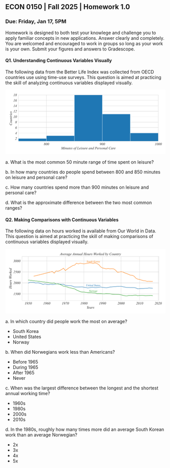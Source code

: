 

<div style="margin-top: -70px;"></div>

## ECON 0150 | Fall 2025 | Homework 1.0

### Due: Friday, Jan 17, 5PM

Homework is designed to both test your knowlege and challenge you to apply familiar concepts in new applications. Answer clearly and completely. You are welcomed and encouraged to work in groups so long as your work is your own. Submit your figures and answers to Gradescope.

#### Q1. Understanding Continuous Variables Visually

The following data from the Better Life Index was collected from OECD countries use using time-use surveys. This question is aimed at practicing the skill of analyzing continuous variables displayed visually. 

![HW1_Q1](i/HW1_Q1.png)

a. What is the most common 50 minute range of time spent on leisure?

b. In how many countries do people spend between 800 and 850 minutes on leisure and personal care?

c. How many countries spend more than 900 minutes on leisure and personal care?

d. What is the approximate difference between the two most common ranges?

#### Q2. Making Comparisons with Continuous Variables

The following data on hours worked is available from Our World in Data. This question is aimed at practicing the skill of making comparisons of continuous variables displayed visually. 

![HW1_Q2](i/HW1_Q2.png)

a. In which country did people work the most on average?

- South Korea
- United States
- Norway

b. When did Norwegians work less than Americans?

- Before 1965
- During 1965
- After 1965
- Never

c. When was the largest difference between the longest and the shortest annual working time?

- 1960s
- 1980s
- 2000s
- 2010s

d. In the 1980s, roughly how many times more did an average South Korean work than an average Norwegian?

- 2x
- 3x
- 4x
- 5x
